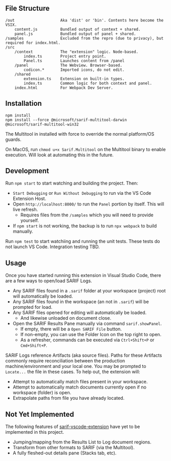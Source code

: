 ## File Structure

```
/out                    Aka 'dist' or 'bin'. Contents here become the VSIX.
    content.js          Bundled output of context + shared.
    panel.js            Bundled output of panel + shared.
/samples                Excluded from the repro (due to privacy), but required for index.html.
/src
    /context            The "extension" logic. Node-based.
        index.ts        Project entry point.
        Panel.ts        Launches content from /panel
    /panel              The Webview. Browser-based.
        codicon.*       Imported icons, do not edit.
    /shared
        extension.ts    Extension on built-in types.
        index.ts        Common logic for both context and panel.
    index.html          For Webpack Dev Server.
```

## Installation
```
npm install
npm install --force @microsoft/sarif-multitool-darwin @microsoft/sarif-multitool-win32
```
The Multitool in installed with force to override the normal platform/OS guards.

On MacOS, run `chmod u+x Sarif.Multitool` on the Multitool binary to enable execution. Will look at automating this in the future.

## Development

Run `npm start` to start watching and building the project. Then:
* `Start Debugging` or `Run Without Debugging` to run via the VS Code Extension Host.
* Open `http://localhost:8000/` to run the `Panel` portion by itself. This will live refresh.
  * Requires files from the `/samples` which you will need to provide yourself.
* If `npm start` is not working, the backup is to run `npx webpack` to build manually.

Run `npm test` to start watchiing and running the unit tests. These tests do not launch VS Code. Integration testing TBD.

## Usage

Once you have started running this extension in Visual Studio Code, there are a few ways to open/load SARIF Logs.
* Any SARIF files found in a `.sarif` folder at your workspace (project) root will automatically be loaded.
* Any SARIF files found in the workspace (an not in `.sarif`) will be prompted for load.
* Any SARIF files opened for editing will automatically be loaded.
  * And likewise unloaded on document close.
* Open the SARIF Results Pane manually via command `sarif.showPanel`.
  * If empty, there will be a `Open SARIF File` button.
  * If non-empty, you can use the Folder Icon on the top right to open.
  * As a refresher, commands can be executed via `Ctrl+Shift+P` or `Cmd+Shift+P`.

SARIF Logs reference Artifacts (aka source files). Paths for these Artifacts commonly require reconciliation between the production machine/environment and your local one. You may be prompted to `Locate...` the file in these cases. To help out, the extension will:
* Attempt to automatically match files present in your workspace.
* Attempt to automatically match documents currently open if no workspace (folder) is open.
* Extrapolate paths from file you have already located.

## Not Yet Implemented

The following features of [sarif-vscode-extension](https://github.com/microsoft/sarif-vscode-extension) have yet to be implemented in this project.
* Jumping/mapping from the Results List to Log document regions.
* Transform from other formats to SARIF (via the Multitool).
* A fully fleshed-out details pane (Stacks tab, etc).

